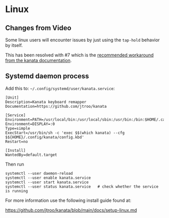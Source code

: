 # Linux

## Changes from Video

Some linux users will encounter issues by just using the `tap-hold` behavior by itself.

This has been resolved with #7 which is the [recommended workaround from the kanata documentation](https://github.com/jtroo/kanata/blob/main/docs/config.adoc#tap-hold).


## Systemd daemon process

Add this to: `~/.config/systemd/user/kanata.service`:

```
[Unit]
Description=Kanata keyboard remapper
Documentation=https://github.com/jtroo/kanata

[Service]
Environment=PATH=/usr/local/bin:/usr/local/sbin:/usr/bin:/bin:$HOME/.cargo/bin
Environment=DISPLAY=:0
Type=simple
ExecStart=/usr/bin/sh -c 'exec $$(which kanata) --cfg $${HOME}/.config/kanata/config.kbd'
Restart=no

[Install]
WantedBy=default.target
```

Then run

```
systemctl --user daemon-reload
systemctl --user enable kanata.service
systemctl --user start kanata.service
systemctl --user status kanata.service   # check whether the service is running
```

For more information use the following install guide found at:

https://github.com/jtroo/kanata/blob/main/docs/setup-linux.md
